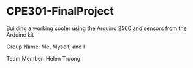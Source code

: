# CPE301-FinalProject
 Building a working cooler using the Arduino 2560 and sensors from the Arduino kit

Group Name: Me, Myself, and I

Team Member: Helen Truong
